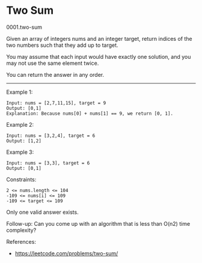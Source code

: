 # Two Sum 
0001.two-sum

Given an array of integers nums and an integer target, return indices of the two numbers such that they add up to target.

You may assume that each input would have exactly one solution, and you may not use the same element twice.

You can return the answer in any order.

----

Example 1:
```
Input: nums = [2,7,11,15], target = 9
Output: [0,1]
Explanation: Because nums[0] + nums[1] == 9, we return [0, 1].
```

Example 2:
```
Input: nums = [3,2,4], target = 6
Output: [1,2]
```

Example 3:
```
Input: nums = [3,3], target = 6
Output: [0,1]
```


Constraints:
```
2 <= nums.length <= 104
-109 <= nums[i] <= 109
-109 <= target <= 109
```
Only one valid answer exists.


Follow-up: Can you come up with an algorithm that is less than O(n2) time complexity?

References:

- https://leetcode.com/problems/two-sum/
